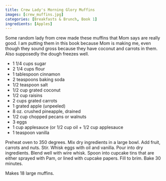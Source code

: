 ```yaml
---
title: Crew Lady's Morning Glory Muffins
images: [crew_muffins.jpg]
categories: [Breakfasts & Brunch, Book 1]
ingredients: [Apples]
---
```


 Some random lady from crew
made these muffins that Mom says are really good. I am putting them in
this book because Mom is making me, even though they sound gross because
they have coconut and carrots in them. Also supposedly the dough freezes
well.

-   1 1/4 cups sugar
-   2 1/4 cups flour
-   1 tablespoon cinnamon
-   2 teaspoons baking soda
-   1/2 teaspoon salt
-   1/2 cup grated coconut
-   1/2 cup raisins
-   2 cups grated carrots
-   1 grated apple (unpeeled)
-   8 oz. crushed pineapple, drained
-   1/2 cup chopped pecans or walnuts
-   3 eggs
-   1 cup applesauce (or 1/2 cup oil + 1/2 cup applesauce
-   1 teaspoon vanilla

Preheat oven to 350 degrees. Mix dry ingredients in a large bowl. Add
fruit, carrots and nuts. Stir. Whisk eggs with oil and vanilla. Pour
into dry ingredients. Blend well with wire whisk. Spoon into cupcake
tins that are either sprayed with Pam, or lined with cupcake papers.
Fill to brim. Bake 30 minutes.

Makes 18 large muffins.

 
